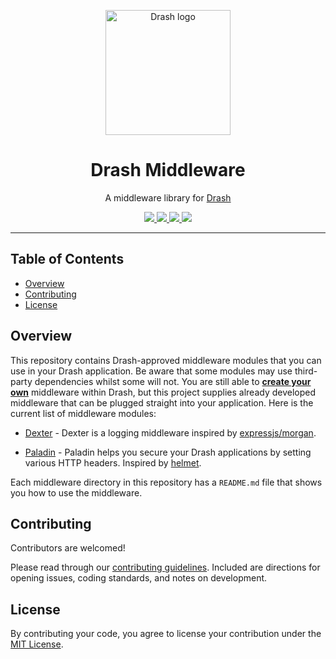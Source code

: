 <p align="center">
  <img height="200" src="https://raw.githubusercontent.com/drashland/deno-drash-middleware/master/logo.svg" alt="Drash logo">
  <h1 align="center">Drash Middleware</h1>
</p>
<p align="center">A middleware library for <a href="https://github.com/drashland/deno-drash">Drash</a></p>
<p align="center">
  <a href="https://github.com/drashland/deno-drash-middleware/releases">
    <img src="https://img.shields.io/github/release/drashland/deno-drash-middleware.svg?color=bright_green&label=latest">
  </a>
  <a href="https://github.com/drashland/deno-drash-middleware/actions">
    <img src="https://img.shields.io/github/workflow/status/drashland/deno-drash-middleware/master?label=ci">
  </a>
  <a href="https://discord.gg/SgejNXq">
    <img src="https://img.shields.io/badge/chat-on%20discord-blue">
  </a>
  <a href="https://twitter.com/drash_land">
    <img src="https://img.shields.io/twitter/url?label=%40drash_land&style=social&url=https%3A%2F%2Ftwitter.com%2Fdrash_land">
  </a>
</p>

---

## Table of Contents

- [Overview](#overview)
- [Contributing](#contributing)
- [License](#license)

## Overview

This repository contains Drash-approved middleware modules that you can use in your Drash application. Be aware that some modules may use third-party dependencies whilst some will not. You are still able to [**create your own**](https://drash.land/drash/#/tutorials/middleware/introduction) middleware within Drash, but this project supplies already developed middleware that can be plugged straight into your application. Here is the current list of middleware modules:

* [Dexter](./dexter) - Dexter is a logging middleware inspired by [expressjs/morgan](https://github.com/expressjs/morgan).

* [Paladin](./paladin) - Paladin helps you secure your Drash applications by setting various HTTP headers. Inspired by [helmet](https://github.com/helmetjs/helmet).

Each middleware directory in this repository has a `README.md` file that shows you how to use the middleware.

## Contributing

Contributors are welcomed!

Please read through our [contributing guidelines](./.github/CONTRIBUTING.md). Included are directions for opening issues, coding standards, and notes on development.

## License
By contributing your code, you agree to license your contribution under the [MIT License](./LICENSE).
